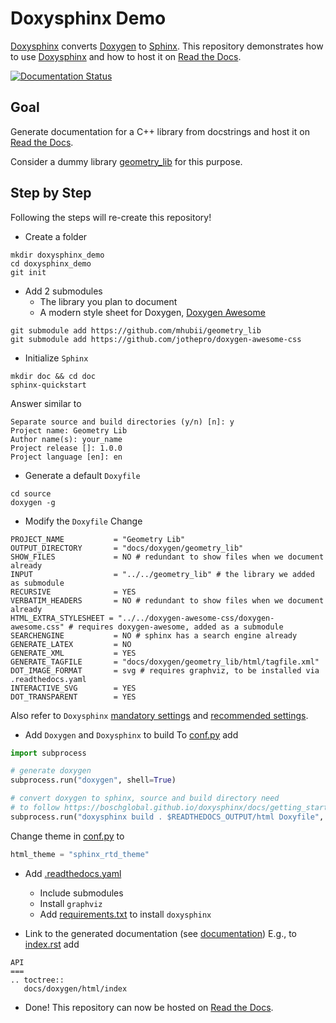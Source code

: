 # Doxysphinx Demo
[Doxysphinx](https://boschglobal.github.io/doxysphinx/) converts [Doxygen](https://www.doxygen.nl/) to [Sphinx](https://www.sphinx-doc.org/en/master/). This repository demonstrates how to use [Doxysphinx](https://boschglobal.github.io/doxysphinx/) and how to host it on [Read the Docs](https://readthedocs.org/).

[![Documentation Status](https://readthedocs.org/projects/doxysphinx-demo/badge/?version=latest)](https://doxysphinx-demo.readthedocs.io/en/latest/?badge=latest)

## Goal
Generate documentation for a C++ library from docstrings and host it on [Read the Docs](https://readthedocs.org/).

Consider a dummy library [geometry_lib](https://github.com/mhubii/geometry_lib) for this purpose.

## Step by Step
Following the steps will re-create this repository!

- Create a folder
```shell
mkdir doxysphinx_demo
cd doxysphinx_demo
git init
```

- Add 2 submodules
   - The library you plan to document
   - A modern style sheet for Doxygen, [Doxygen Awesome](https://jothepro.github.io/doxygen-awesome-css/)

```shell
git submodule add https://github.com/mhubii/geometry_lib
git submodule add https://github.com/jothepro/doxygen-awesome-css
```

- Initialize `Sphinx`
```shell
mkdir doc && cd doc
sphinx-quickstart
```

Answer similar to

```shell
Separate source and build directories (y/n) [n]: y
Project name: Geometry Lib
Author name(s): your_name
Project release []: 1.0.0
Project language [en]: en
```

- Generate a default `Doxyfile`
```shell
cd source
doxygen -g
```

- Modify the `Doxyfile`
Change
```
PROJECT_NAME           = "Geometry Lib"
OUTPUT_DIRECTORY       = "docs/doxygen/geometry_lib"
SHOW_FILES             = NO # redundant to show files when we document already
INPUT                  = "../../geometry_lib" # the library we added as submodule
RECURSIVE              = YES
VERBATIM_HEADERS       = NO # redundant to show files when we document already
HTML_EXTRA_STYLESHEET = "../../doxygen-awesome-css/doxygen-awesome.css" # requires doxygen-awesome, added as a submodule
SEARCHENGINE           = NO # sphinx has a search engine already
GENERATE_LATEX         = NO
GENERATE_XML           = YES
GENERATE_TAGFILE       = "docs/doxygen/geometry_lib/html/tagfile.xml"
DOT_IMAGE_FORMAT       = svg # requires graphviz, to be installed via .readthedocs.yaml
INTERACTIVE_SVG        = YES
DOT_TRANSPARENT        = YES
```

Also refer to `Doxysphinx` [mandatory settings](https://boschglobal.github.io/doxysphinx/docs/getting_started.html#mandatory-settings) and [recommended settings](https://boschglobal.github.io/doxysphinx/docs/getting_started.html#recommended-settings).


- Add `Doxygen` and `Doxysphinx` to build
To [conf.py](doc/source/conf.py) add
```python
import subprocess

# generate doxygen
subprocess.run("doxygen", shell=True)

# convert doxygen to sphinx, source and build directory need
# to follow https://boschglobal.github.io/doxysphinx/docs/getting_started.html#build
subprocess.run("doxysphinx build . $READTHEDOCS_OUTPUT/html Doxyfile", shell=True)
```

Change theme in [conf.py](doc/source/conf.py) to
```python
html_theme = "sphinx_rtd_theme"
```

- Add [.readthedocs.yaml](.readthedocs.yaml)
   - Include submodules
   - Install `graphviz`
   - Add [requirements.txt](requirements.txt) to install `doxysphinx`

- Link to the generated documentation (see [documentation](https://boschglobal.github.io/doxysphinx/docs/linking_to_doxygen.html))
E.g., to [index.rst](doc/source/index.rst) add

```
API
===
.. toctree::
   docs/doxygen/html/index
```

- Done! This repository can now be hosted on [Read the Docs](https://readthedocs.org/).
